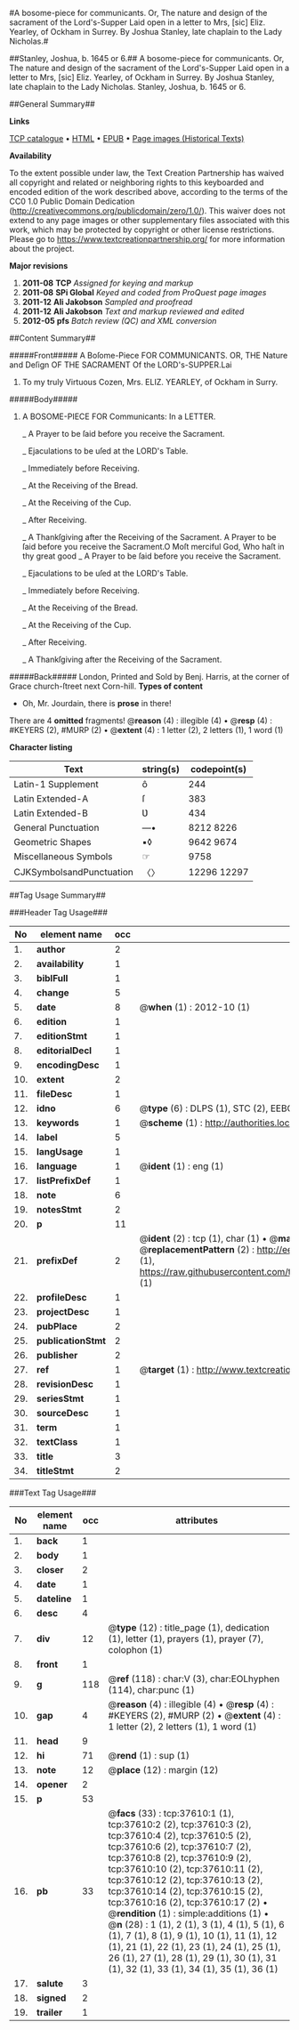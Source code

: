 #A bosome-piece for communicants. Or, The nature and design of the sacrament of the Lord's-Supper Laid open in a letter to Mrs, [sic] Eliz. Yearley, of Ockham in Surrey. By Joshua Stanley, late chaplain to the Lady Nicholas.#

##Stanley, Joshua, b. 1645 or 6.##
A bosome-piece for communicants. Or, The nature and design of the sacrament of the Lord's-Supper Laid open in a letter to Mrs, [sic] Eliz. Yearley, of Ockham in Surrey. By Joshua Stanley, late chaplain to the Lady Nicholas.
Stanley, Joshua, b. 1645 or 6.

##General Summary##

**Links**

[TCP catalogue](http://www.ota.ox.ac.uk/tcp/)  • 
[HTML](http://tei.it.ox.ac.uk/tcp/Texts-HTML/free/A61/A61285.html)  • 
[EPUB](http://tei.it.ox.ac.uk/tcp/Texts-EPUB/free/A61/A61285.epub) • 
[Page images (Historical Texts)](https://historicaltexts.jisc.ac.uk/eebo-99833135e)

**Availability**

To the extent possible under law, the Text Creation Partnership has waived all copyright and related or neighboring rights to this keyboarded and encoded edition of the work described above, according to the terms of the CC0 1.0 Public Domain Dedication (http://creativecommons.org/publicdomain/zero/1.0/). This waiver does not extend to any page images or other supplementary files associated with this work, which may be protected by copyright or other license restrictions. Please go to https://www.textcreationpartnership.org/ for more information about the project.

**Major revisions**

1. __2011-08__ __TCP__ *Assigned for keying and markup*
1. __2011-08__ __SPi Global__ *Keyed and coded from ProQuest page images*
1. __2011-12__ __Ali Jakobson__ *Sampled and proofread*
1. __2011-12__ __Ali Jakobson__ *Text and markup reviewed and edited*
1. __2012-05__ __pfs__ *Batch review (QC) and XML conversion*

##Content Summary##

#####Front#####
A Boſome-Piece FOR COMMUNICANTS. OR, THE Nature and Deſign OF THE SACRAMENT Of the LORD's-SUPPER.Lai
1. To my truly Virtuous Cozen, Mrs. ELIZ. YEARLEY, of Ockham in Surry.

#####Body#####

1. A BOSOME-PIECE FOR Communicants: In a LETTER.

    _ A Prayer to be ſaid before you receive the Sacrament.

    _ Ejaculations to be uſed at the LORD's Table.

    _ Immediately before Receiving.

    _ At the Receiving of the Bread.

    _ At the Receiving of the Cup.

    _ After Receiving.

    _ A Thankſgiving after the Receiving of the Sacrament.
A Prayer to be ſaid before you receive the Sacrament.O Moſt merciful God, Who haſt in thy great good
    _ A Prayer to be ſaid before you receive the Sacrament.

    _ Ejaculations to be uſed at the LORD's Table.

    _ Immediately before Receiving.

    _ At the Receiving of the Bread.

    _ At the Receiving of the Cup.

    _ After Receiving.

    _ A Thankſgiving after the Receiving of the Sacrament.

#####Back#####
London, Printed and Sold by Benj. Harris, at the corner of Grace church-ſtreet next Corn-hill.
**Types of content**

  * Oh, Mr. Jourdain, there is **prose** in there!

There are 4 **omitted** fragments! 
 @__reason__ (4) : illegible (4)  •  @__resp__ (4) : #KEYERS (2), #MURP (2)  •  @__extent__ (4) : 1 letter (2), 2 letters (1), 1 word (1)

**Character listing**


|Text|string(s)|codepoint(s)|
|---|---|---|
|Latin-1 Supplement|ô|244|
|Latin Extended-A|ſ|383|
|Latin Extended-B|Ʋ|434|
|General Punctuation|—•|8212 8226|
|Geometric Shapes|▪◊|9642 9674|
|Miscellaneous Symbols|☞|9758|
|CJKSymbolsandPunctuation|〈〉|12296 12297|

##Tag Usage Summary##

###Header Tag Usage###

|No|element name|occ|attributes|
|---|---|---|---|
|1.|__author__|2||
|2.|__availability__|1||
|3.|__biblFull__|1||
|4.|__change__|5||
|5.|__date__|8| @__when__ (1) : 2012-10 (1)|
|6.|__edition__|1||
|7.|__editionStmt__|1||
|8.|__editorialDecl__|1||
|9.|__encodingDesc__|1||
|10.|__extent__|2||
|11.|__fileDesc__|1||
|12.|__idno__|6| @__type__ (6) : DLPS (1), STC (2), EEBO-CITATION (1), PROQUEST (1), VID (1)|
|13.|__keywords__|1| @__scheme__ (1) : http://authorities.loc.gov/ (1)|
|14.|__label__|5||
|15.|__langUsage__|1||
|16.|__language__|1| @__ident__ (1) : eng (1)|
|17.|__listPrefixDef__|1||
|18.|__note__|6||
|19.|__notesStmt__|2||
|20.|__p__|11||
|21.|__prefixDef__|2| @__ident__ (2) : tcp (1), char (1)  •  @__matchPattern__ (2) : ([0-9\-]+):([0-9IVX]+) (1), (.+) (1)  •  @__replacementPattern__ (2) : http://eebo.chadwyck.com/downloadtiff?vid=$1&page=$2 (1), https://raw.githubusercontent.com/textcreationpartnership/Texts/master/tcpchars.xml#$1 (1)|
|22.|__profileDesc__|1||
|23.|__projectDesc__|1||
|24.|__pubPlace__|2||
|25.|__publicationStmt__|2||
|26.|__publisher__|2||
|27.|__ref__|1| @__target__ (1) : http://www.textcreationpartnership.org/docs/. (1)|
|28.|__revisionDesc__|1||
|29.|__seriesStmt__|1||
|30.|__sourceDesc__|1||
|31.|__term__|1||
|32.|__textClass__|1||
|33.|__title__|3||
|34.|__titleStmt__|2||


###Text Tag Usage###

|No|element name|occ|attributes|
|---|---|---|---|
|1.|__back__|1||
|2.|__body__|1||
|3.|__closer__|2||
|4.|__date__|1||
|5.|__dateline__|1||
|6.|__desc__|4||
|7.|__div__|12| @__type__ (12) : title_page (1), dedication (1), letter (1), prayers (1), prayer (7), colophon (1)|
|8.|__front__|1||
|9.|__g__|118| @__ref__ (118) : char:V (3), char:EOLhyphen (114), char:punc (1)|
|10.|__gap__|4| @__reason__ (4) : illegible (4)  •  @__resp__ (4) : #KEYERS (2), #MURP (2)  •  @__extent__ (4) : 1 letter (2), 2 letters (1), 1 word (1)|
|11.|__head__|9||
|12.|__hi__|71| @__rend__ (1) : sup (1)|
|13.|__note__|12| @__place__ (12) : margin (12)|
|14.|__opener__|2||
|15.|__p__|53||
|16.|__pb__|33| @__facs__ (33) : tcp:37610:1 (1), tcp:37610:2 (2), tcp:37610:3 (2), tcp:37610:4 (2), tcp:37610:5 (2), tcp:37610:6 (2), tcp:37610:7 (2), tcp:37610:8 (2), tcp:37610:9 (2), tcp:37610:10 (2), tcp:37610:11 (2), tcp:37610:12 (2), tcp:37610:13 (2), tcp:37610:14 (2), tcp:37610:15 (2), tcp:37610:16 (2), tcp:37610:17 (2)  •  @__rendition__ (1) : simple:additions (1)  •  @__n__ (28) : 1 (1), 2 (1), 3 (1), 4 (1), 5 (1), 6 (1), 7 (1), 8 (1), 9 (1), 10 (1), 11 (1), 12 (1), 21 (1), 22 (1), 23 (1), 24 (1), 25 (1), 26 (1), 27 (1), 28 (1), 29 (1), 30 (1), 31 (1), 32 (1), 33 (1), 34 (1), 35 (1), 36 (1)|
|17.|__salute__|3||
|18.|__signed__|2||
|19.|__trailer__|1||
